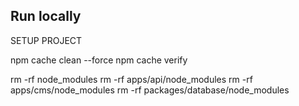 ## Run locally

SETUP PROJECT

npm cache clean --force
npm cache verify

rm -rf node_modules
rm -rf apps/api/node_modules
rm -rf apps/cms/node_modules
rm -rf packages/database/node_modules
